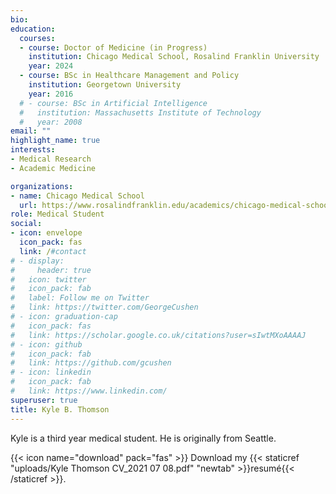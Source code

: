 ```yaml
---
bio: 
education:
  courses:
  - course: Doctor of Medicine (in Progress)
    institution: Chicago Medical School, Rosalind Franklin University
    year: 2024
  - course: BSc in Healthcare Management and Policy
    institution: Georgetown University
    year: 2016
  # - course: BSc in Artificial Intelligence
  #   institution: Massachusetts Institute of Technology
  #   year: 2008
email: ""
highlight_name: true
interests:
- Medical Research
- Academic Medicine

organizations:
- name: Chicago Medical School
  url: https://www.rosalindfranklin.edu/academics/chicago-medical-school/
role: Medical Student
social:
- icon: envelope
  icon_pack: fas
  link: /#contact
# - display:
#     header: true
#   icon: twitter
#   icon_pack: fab
#   label: Follow me on Twitter
#   link: https://twitter.com/GeorgeCushen
# - icon: graduation-cap
#   icon_pack: fas
#   link: https://scholar.google.co.uk/citations?user=sIwtMXoAAAAJ
# - icon: github
#   icon_pack: fab
#   link: https://github.com/gcushen
# - icon: linkedin
#   icon_pack: fab
#   link: https://www.linkedin.com/
superuser: true
title: Kyle B. Thomson
---
```


Kyle is a third year medical student. He is originally from Seattle. 

{{< icon name="download" pack="fas" >}} Download my {{< staticref "uploads/Kyle Thomson CV_2021 07 08.pdf" "newtab" >}}resumé{{< /staticref >}}.

